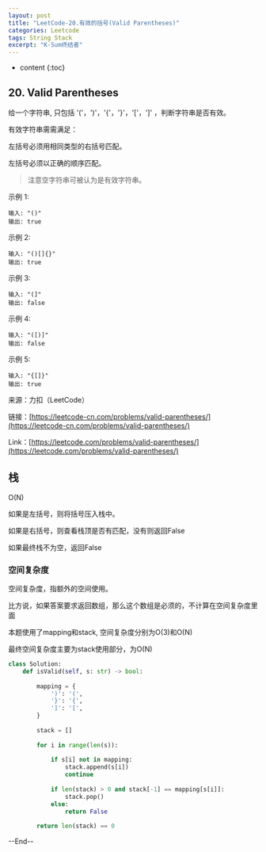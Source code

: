 ```yaml
---
layout: post
title: "LeetCode-20.有效的括号(Valid Parentheses)"
categories: Leetcode
tags: String Stack
excerpt: "K-Sum终结者"
---
```


* content
{:toc}
## 20. Valid Parentheses

给一个字符串, 只包括 '('，')'，'{'，'}'，'['，']' ，判断字符串是否有效。

有效字符串需需满足：

左括号必须用相同类型的右括号匹配。

左括号必须以正确的顺序匹配。

> 注意空字符串可被认为是有效字符串。

示例 1:

```
输入: "()"
输出: true
```

示例 2:

```
输入: "()[]{}"
输出: true
```

示例 3:

```
输入: "(]"
输出: false
```

示例 4:

```
输入: "([)]"
输出: false
```

示例 5:

```
输入: "{[]}"
输出: true
```

来源：力扣（LeetCode）

链接：[https://leetcode-cn.com/problems/valid-parentheses/](https://leetcode-cn.com/problems/valid-parentheses/)

Link：[https://leetcode.com/problems/valid-parentheses/](https://leetcode.com/problems/valid-parentheses/)

## 栈

O(N)

如果是左括号，则将括号压入栈中。

如果是右括号，则查看栈顶是否有匹配，没有则返回False

如果最终栈不为空，返回False

### 空间复杂度

空间复杂度，指额外的空间使用。

比方说，如果答案要求返回数组，那么这个数组是必须的，不计算在空间复杂度里面

本题使用了mapping和stack, 空间复杂度分别为O(3)和O(N)

最终空间复杂度主要为stack使用部分，为O(N)

```python
class Solution:
    def isValid(self, s: str) -> bool:
        
        mapping = {
            ')': '(',
            '}': '{',
            ']': '[',
        }
        
        stack = []
        
        for i in range(len(s)):
            
            if s[i] not in mapping:
                stack.append(s[i])
                continue
                
            if len(stack) > 0 and stack[-1] == mapping[s[i]]:
                stack.pop()
            else:
                return False
        
        return len(stack) == 0
```

--End--


